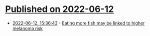 # [Published on 2022-06-12](index.md)

* [2022-06-12, 15:36:43](https://news.ycombinator.com/item?id=31715299) - [Eating more fish may be linked to higher melanoma risk](https://www.scimex.org/newsfeed/eating-more-fish-may-be-linked-to-higher-melanoma-risk)
